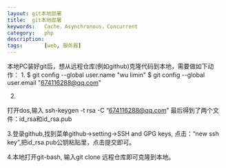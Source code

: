 ```yaml
---
layout: git本地部署
title:  git本地部署
keywords:   Cache，Asynchronous，Concurrent
category:   php 
description: 
tags:		[web, 服务器]
---
```


本地PC装好git后，想从远程仓库(例如github)克隆代码到本地，需要做如下动作：
1.
$ git config --global user.name "wu limin"
$ git config --global user.email "674116288@qq.com"


2.
打开dos,输入
ssh-keygen -t rsa -C “674116288@qq.com”
最后得到了两个文件：id_rsa和id_rsa.pub

3.登录github,找到菜单github->setting->SSH and GPG keys, 点击：“new ssh key”,把id_rsa.pub公钥粘贴里，点击提交即可。

4.本地打开git-bash, 输入git clone 远程仓库即可克隆到本地。

